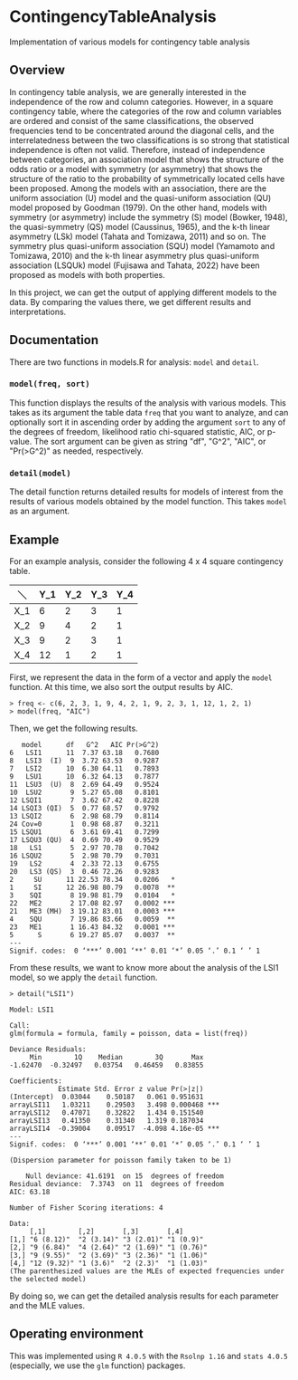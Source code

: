 # ContingencyTableAnalysis

Implementation of various models for contingency table analysis

## Overview

In contingency table analysis, we are generally interested in the independence of the row and column categories.
However, in a square contingency table, where the categories of the row and column variables are ordered and consist of the same classifications, the observed frequencies tend to be concentrated around the diagonal cells, and the interrelatedness between the two classifications is so strong that statistical independence is often not valid.
Therefore, instead of independence between categories, an association model that shows the structure of the odds ratio or a model with symmetry (or asymmetry) that shows the structure of the ratio to the probability of symmetrically located cells have been proposed.
Among the models with an association, there are the uniform association (U) model and the quasi-uniform association (QU) model proposed by Goodman (1979).
On the other hand, models with symmetry (or asymmetry) include the symmetry (S) model (Bowker, 1948), the quasi-symmetry (QS) model (Caussinus, 1965), and the k-th linear asymmetry (LSk) model (Tahata and Tomizawa, 2011) and so on.
The symmetry plus quasi-uniform association (SQU) model (Yamamoto and Tomizawa, 2010) and the k-th linear asymmetry plus quasi-uniform association (LSQUk) model (Fujisawa and Tahata, 2022) have been proposed as models with both properties.

In this project, we can get the output of applying different models to the data.
By comparing the values there, we get different results and interpretations.

## Documentation

There are two functions in models.R for analysis: `model` and `detail`.

### `model(freq, sort)`

This function displays the results of the analysis with various models.
This takes as its argument the table data `freq` that you want to analyze, and can optionally sort it in ascending order by adding the argument `sort` to any of the degrees of freedom, likelihood ratio chi-squared statistic, AIC, or p-value.
The sort argument can be given as string "df", "G^2", "AIC", or "Pr(>G^2)" as needed, respectively.

### `detail(model)`

The detail function returns detailed results for models of interest from the results of various models obtained by the model function.
This takes `model` as an argument.

## Example

For an example analysis, consider the following 4 x 4 square contingency table.

| ＼  | Y_1 | Y_2 | Y_3 | Y_4 |
| --- | --- | --- | --- | --- |
| X_1 | 6   | 2   | 3   | 1   |
| X_2 | 9   | 4   | 2   | 1   |
| X_3 | 9   | 2   | 3   | 1   |
| X_4 | 12  | 1   | 2   | 1   |

First, we represent the data in the form of a vector and apply the `model` function.
At this time, we also sort the output results by AIC.

```
> freq <- c(6, 2, 3, 1, 9, 4, 2, 1, 9, 2, 3, 1, 12, 1, 2, 1)
> model(freq, "AIC")
```

Then, we get the following results.

```
   model      df   G^2   AIC Pr(>G^2)
6   LSI1      11  7.37 63.18   0.7680
8   LSI3  (I)  9  3.72 63.53   0.9287
7   LSI2      10  6.30 64.11   0.7893
9   LSU1      10  6.32 64.13   0.7877
11  LSU3  (U)  8  2.69 64.49   0.9524
10  LSU2       9  5.27 65.08   0.8101
12 LSQI1       7  3.62 67.42   0.8228
14 LSQI3 (QI)  5  0.77 68.57   0.9792
13 LSQI2       6  2.98 68.79   0.8114
24 Cov=0       1  0.98 68.87   0.3211
15 LSQU1       6  3.61 69.41   0.7299
17 LSQU3 (QU)  4  0.69 70.49   0.9529
18   LS1       5  2.97 70.78   0.7042
16 LSQU2       5  2.98 70.79   0.7031
19   LS2       4  2.33 72.13   0.6755
20   LS3 (QS)  3  0.46 72.26   0.9283
2     SU      11 22.53 78.34   0.0206   *
1     SI      12 26.98 80.79   0.0078  **
3    SQI       8 19.98 81.79   0.0104   *
22   ME2       2 17.08 82.97   0.0002 ***
21   ME3 (MH)  3 19.12 83.01   0.0003 ***
4    SQU       7 19.86 83.66   0.0059  **
23   ME1       1 16.43 84.32   0.0001 ***
5      S       6 19.27 85.07   0.0037  **
---
Signif. codes:  0 ‘***’ 0.001 ‘**’ 0.01 ‘*’ 0.05 ‘.’ 0.1 ‘ ’ 1
```

From these results, we want to know more about the analysis of the LSI1 model, so we apply the `detail` function.

```
> detail("LSI1")
```

```
Model: LSI1

Call:
glm(formula = formula, family = poisson, data = list(freq))

Deviance Residuals:
     Min        1Q    Median        3Q       Max
-1.62470  -0.32497   0.03754   0.46459   0.83855

Coefficients:
            Estimate Std. Error z value Pr(>|z|)
(Intercept)  0.03044    0.50187   0.061 0.951631
arrayLSI11   1.03211    0.29503   3.498 0.000468 ***
arrayLSI12   0.47071    0.32822   1.434 0.151540
arrayLSI13   0.41350    0.31340   1.319 0.187034
arrayLSI14  -0.39004    0.09517  -4.098 4.16e-05 ***
---
Signif. codes:  0 ‘***’ 0.001 ‘**’ 0.01 ‘*’ 0.05 ‘.’ 0.1 ‘ ’ 1

(Dispersion parameter for poisson family taken to be 1)

    Null deviance: 41.6191  on 15  degrees of freedom
Residual deviance:  7.3743  on 11  degrees of freedom
AIC: 63.18

Number of Fisher Scoring iterations: 4

Data:
     [,1]        [,2]       [,3]       [,4]
[1,] "6 (8.12)"  "2 (3.14)" "3 (2.01)" "1 (0.9)"
[2,] "9 (6.84)"  "4 (2.64)" "2 (1.69)" "1 (0.76)"
[3,] "9 (9.55)"  "2 (3.69)" "3 (2.36)" "1 (1.06)"
[4,] "12 (9.32)" "1 (3.6)"  "2 (2.3)"  "1 (1.03)"
(The parenthesized values are the MLEs of expected frequencies under the selected model)
```

By doing so, we can get the detailed analysis results for each parameter and the MLE values.

## Operating environment

This was implemented using `R 4.0.5` with the `Rsolnp 1.16` and `stats 4.0.5` (especially, we use the `glm` function) packages.
